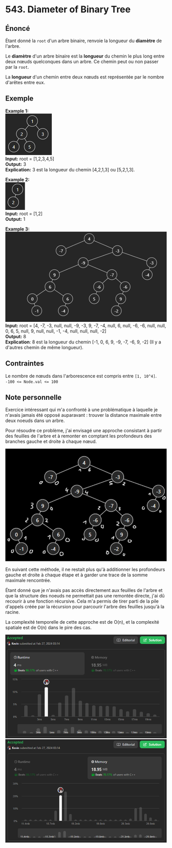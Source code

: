 # 543. Diameter of Binary Tree

## Énoncé

Étant donné la `root` d'un arbre binaire, renvoie la longueur du **diamètre** de l'arbre.

Le **diamètre** d'un arbre binaire est la **longueur** du chemin le plus long entre deux nœuds quelconques dans un arbre. Ce chemin peut ou non passer par la `root`.

La **longueur** d'un chemin entre deux nœuds est représentée par le nombre d'arêtes entre eux.

## Exemple

**Example 1:**  
<img src="../imgs/0543-img1.png"/>  
**Input:** root = [1,2,3,4,5]  
**Output:** 3  
**Explication:** 3 est la longueur du chemin [4,2,1,3] ou [5,2,1,3].

**Example 2:**  
<img src="../imgs/0543-img2.png"/>  
**Input:** root = [1,2]  
**Output:** 1

**Example 3:**  
<img src="../imgs/0543-img3.png"/>  
**Input:** root = [4, -7, -3, null, null, -9, -3, 9, -7, -4, null, 6, null, -6, -6, null, null, 0, 6, 5, null, 9, null, null, -1, -4, null, null, null, -2]  
**Output:** 8  
**Explication**:
8 est la longueur du chemin [-1, 0, 6, 9, -9, -7, -6, 9, -2] (Il y a d'autres chemin de même longueur).

## Contraintes

Le nombre de nœuds dans l'arborescence est compris entre `[1, 10^4]`.  
`-100 <= Node.val <= 100`

## Note personnelle

Exercice intéressant qui m'a confronté à une problématique à laquelle je n'avais jamais été opposé auparavant : trouver la distance maximale entre deux noeuds dans un arbre.

Pour résoudre ce problème, j'ai envisagé une approche consistant à partir des feuilles de l'arbre et à remonter en comptant les profondeurs des branches gauche et droite à chaque nœud.

<img src="../imgs/0543-img4.png"/>

En suivant cette méthode, il ne restait plus qu'à additionner les profondeurs gauche et droite à chaque étape et à garder une trace de la somme maximale rencontrée.

Étant donné que je n'avais pas accès directement aux feuilles de l'arbre et que la structure des noeuds ne permettait pas une remontée directe, j'ai dû recourir à une fonction récursive. Cela m'a permis de tirer parti de la pile d'appels créée par la récursion pour parcourir l'arbre des feuilles jusqu'à la racine.

La complexité temporelle de cette approche est de O(n), et la complexité spatiale est de O(n) dans le pire des cas.

<img src="../imgs/0543-runtime.png"/>
<img src="../imgs/0543-memory.png"/>
